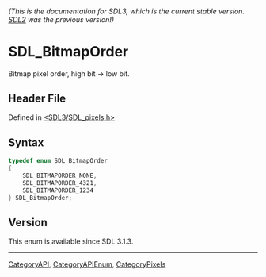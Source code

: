 ###### (This is the documentation for SDL3, which is the current stable version. [SDL2](https://wiki.libsdl.org/SDL2/) was the previous version!)
# SDL_BitmapOrder

Bitmap pixel order, high bit -> low bit.

## Header File

Defined in [<SDL3/SDL_pixels.h>](https://github.com/libsdl-org/SDL/blob/main/include/SDL3/SDL_pixels.h)

## Syntax

```c
typedef enum SDL_BitmapOrder
{
    SDL_BITMAPORDER_NONE,
    SDL_BITMAPORDER_4321,
    SDL_BITMAPORDER_1234
} SDL_BitmapOrder;
```

## Version

This enum is available since SDL 3.1.3.

----
[CategoryAPI](CategoryAPI), [CategoryAPIEnum](CategoryAPIEnum), [CategoryPixels](CategoryPixels)

